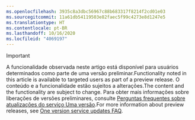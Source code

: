 ```yaml
---
ms.openlocfilehash: 3935c8a3dbc56967c88b683317f8214f2cd01e03
ms.sourcegitcommit: 11a61db54119503e82faec5f99c4273e8d1247e5
ms.translationtype: HT
ms.contentlocale: pt-BR
ms.lasthandoff: 10/16/2020
ms.locfileid: "4069197"
---
```

> [!IMPORTANT]
> <span data-ttu-id="ec939-101">A funcionalidade observada neste artigo está disponível para usuários determinados como parte de uma versão preliminar.</span><span class="sxs-lookup"><span data-stu-id="ec939-101">Functionality noted in this article is available to targeted users as part of a preview release.</span></span> <span data-ttu-id="ec939-102">O conteúdo e a funcionalidade estão sujeitos a alterações.</span><span class="sxs-lookup"><span data-stu-id="ec939-102">The content and the functionality are subject to change.</span></span> <span data-ttu-id="ec939-103">Para obter mais informações sobre liberações de versões preliminares, consulte [Perguntas frequentes sobre atualizações do serviço Uma versão](https://docs.microsoft.com/dynamics365/unified-operations/fin-and-ops/get-started/one-version).</span><span class="sxs-lookup"><span data-stu-id="ec939-103">For more information about preview releases, see [One version service updates FAQ](https://docs.microsoft.com/dynamics365/unified-operations/fin-and-ops/get-started/one-version).</span></span>
